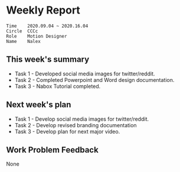 # Weekly Report 
```
Time	2020.09.04 ~ 2020.16.04
Circle	CCCc
Role	Motion Designer
Name	Nalex
```
## This week's summary

- Task 1 - Developed social media images for twitter/reddit.
- Task 2 - Completed Powerpoint and Word design documentation.
- Task 3 - Nabox Tutorial completed.



## Next week's plan

- Task 1 - Develop social media images for twitter/reddit.
- Task 2 - Develop revised branding documentation
- Task 3 - Develop plan for next major video.

## Work Problem Feedback

None